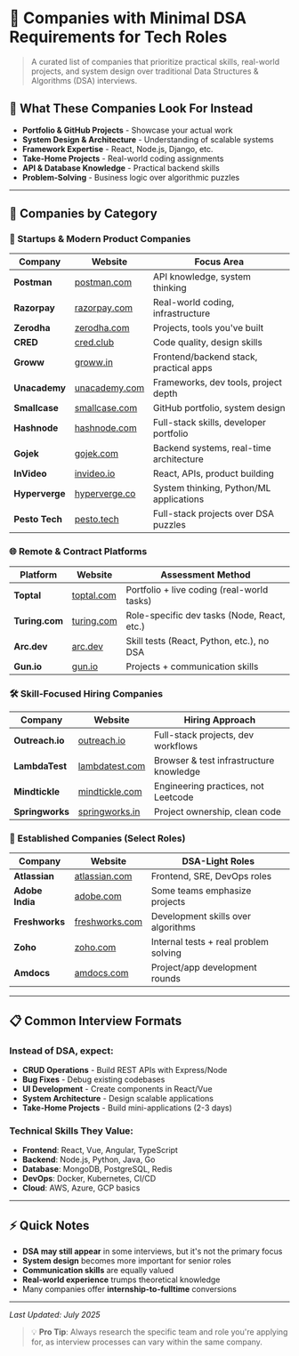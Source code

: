 # 🚀 Companies with Minimal DSA Requirements for Tech Roles

> A curated list of companies that prioritize practical skills, real-world projects, and system design over traditional Data Structures & Algorithms (DSA) interviews.

## 🎯 What These Companies Look For Instead

- **Portfolio & GitHub Projects** - Showcase your actual work
- **System Design & Architecture** - Understanding of scalable systems
- **Framework Expertise** - React, Node.js, Django, etc.
- **Take-Home Projects** - Real-world coding assignments
- **API & Database Knowledge** - Practical backend skills
- **Problem-Solving** - Business logic over algorithmic puzzles

---

## 🏢 Companies by Category

### 🚀 Startups & Modern Product Companies

| Company | Website | Focus Area |
|---------|---------|------------|
| **Postman** | [postman.com](https://postman.com) | API knowledge, system thinking |
| **Razorpay** | [razorpay.com](https://razorpay.com) | Real-world coding, infrastructure |
| **Zerodha** | [zerodha.com](https://zerodha.com) | Projects, tools you've built |
| **CRED** | [cred.club](https://cred.club) | Code quality, design skills |
| **Groww** | [groww.in](https://groww.in) | Frontend/backend stack, practical apps |
| **Unacademy** | [unacademy.com](https://unacademy.com) | Frameworks, dev tools, project depth |
| **Smallcase** | [smallcase.com](https://smallcase.com) | GitHub portfolio, system design |
| **Hashnode** | [hashnode.com](https://hashnode.com) | Full-stack skills, developer portfolio |
| **Gojek** | [gojek.com](https://gojek.com) | Backend systems, real-time architecture |
| **InVideo** | [invideo.io](https://invideo.io) | React, APIs, product building |
| **Hyperverge** | [hyperverge.co](https://hyperverge.co) | System thinking, Python/ML applications |
| **Pesto Tech** | [pesto.tech](https://pesto.tech) | Full-stack projects over DSA puzzles |

### 🌐 Remote & Contract Platforms

| Platform | Website | Assessment Method |
|----------|---------|-------------------|
| **Toptal** | [toptal.com](https://toptal.com) | Portfolio + live coding (real-world tasks) |
| **Turing.com** | [turing.com](https://turing.com) | Role-specific dev tasks (Node, React, etc.) |
| **Arc.dev** | [arc.dev](https://arc.dev) | Skill tests (React, Python, etc.), no DSA |
| **Gun.io** | [gun.io](https://gun.io) | Projects + communication skills |

### 🛠️ Skill-Focused Hiring Companies

| Company | Website | Hiring Approach |
|---------|---------|-----------------|
| **Outreach.io** | [outreach.io](https://outreach.io) | Full-stack projects, dev workflows |
| **LambdaTest** | [lambdatest.com](https://lambdatest.com) | Browser & test infrastructure knowledge |
| **Mindtickle** | [mindtickle.com](https://mindtickle.com) | Engineering practices, not Leetcode |
| **Springworks** | [springworks.in](https://springworks.in) | Project ownership, clean code |

### 🏢 Established Companies (Select Roles)

| Company | Website | DSA-Light Roles |
|---------|---------|-----------------|
| **Atlassian** | [atlassian.com](https://atlassian.com) | Frontend, SRE, DevOps roles |
| **Adobe India** | [adobe.com](https://adobe.com) | Some teams emphasize projects |
| **Freshworks** | [freshworks.com](https://freshworks.com) | Development skills over algorithms |
| **Zoho** | [zoho.com](https://zoho.com) | Internal tests + real problem solving |
| **Amdocs** | [amdocs.com](https://amdocs.com) | Project/app development rounds |

---

## 📋 Common Interview Formats

### Instead of DSA, expect:
- **CRUD Operations** - Build REST APIs with Express/Node
- **Bug Fixes** - Debug existing codebases
- **UI Development** - Create components in React/Vue
- **System Architecture** - Design scalable applications
- **Take-Home Projects** - Build mini-applications (2-3 days)

### Technical Skills They Value:
- **Frontend**: React, Vue, Angular, TypeScript
- **Backend**: Node.js, Python, Java, Go
- **Database**: MongoDB, PostgreSQL, Redis
- **DevOps**: Docker, Kubernetes, CI/CD
- **Cloud**: AWS, Azure, GCP basics





---

## ⚡ Quick Notes

- **DSA may still appear** in some interviews, but it's not the primary focus
- **System design** becomes more important for senior roles
- **Communication skills** are equally valued
- **Real-world experience** trumps theoretical knowledge
- Many companies offer **internship-to-fulltime** conversions

---

*Last Updated: July 2025*

> 💡 **Pro Tip**: Always research the specific team and role you're applying for, as interview processes can vary within the same company.
